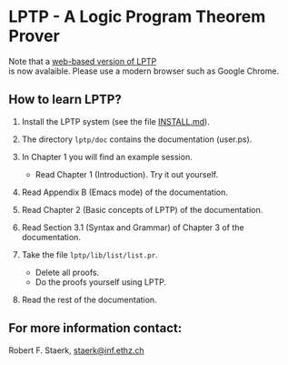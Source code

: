 # LPTP - A Logic Program Theorem Prover

Note that a [web-based version of LPTP](https://ciao-lang.org/playground/lptp.html)  
is now avalaible. Please use a modern browser such as Google Chrome.

## How to learn LPTP?

1. Install the LPTP system (see the file [INSTALL.md](INSTALL.md)).

2. The directory `lptp/doc` contains the documentation (user.ps).

3.  In Chapter 1 you will find an example session.
    - Read Chapter 1 (Introduction). Try it out yourself.

4. Read Appendix B (Emacs mode) of the documentation.

5. Read Chapter 2 (Basic concepts of LPTP) of the documentation.

6.  Read Section 3.1 (Syntax and Grammar) of Chapter 3 of the  documentation.

7. Take the file `lptp/lib/list/list.pr`.
   - Delete all proofs. 
   - Do the proofs yourself using LPTP.

8. Read the rest of the documentation.

## For more information contact: 

Robert F. Staerk, staerk@inf.ethz.ch
